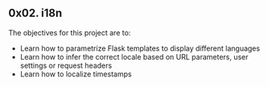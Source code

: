 ## 0x02. i18n
The objectives for this project are to:
- Learn how to parametrize Flask templates to display different languages
- Learn how to infer the correct locale based on URL parameters, user settings or request headers
- Learn how to localize timestamps
